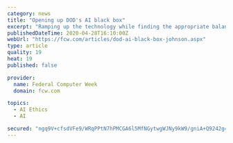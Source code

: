 ```yaml
---
category: news
title: "Opening up DOD's AI black box"
excerpt: "Ramping up the technology while finding the appropriate balance in human/machine decision-making will require additional advances in ethics, testing and evaluation, training, education, products and user interface, Mulchandani said. \"Dealing with AI is a completely different beast in terms of even decision support, let alone automation and ..."
publishedDateTime: 2020-04-28T16:10:00Z
webUrl: "https://fcw.com/articles/dod-ai-black-box-johnson.aspx"
type: article
quality: 19
heat: 19
published: false

provider:
  name: Federal Computer Week
  domain: fcw.com

topics:
  - AI Ethics
  - AI

secured: "ngq9V+cfsdVFe9/WRqPPtN7hPMCGA6l5MfNGytwgWJNy9kW9/gniA+Q9242g4+m+vGOWmWNGNmbCv1KTqtx+V9P57EWdOtjb0zkD6TSU/CBbEaW19tYVMwDbeO1eNNpDP/bbPfHe+wCttd+iyVhc1HplJKUwku/eVy2thHHs6vWjhTRI9A7DMmck0Vr9KMGiYxyKm9GYLZGE1hUs7cmabS9T3j0DkvRkZvw0lFFRZ169CsvAY+Ibd8T6g5y+V1FqaFxjtbzJuddnGZRD72ZFcLx8YSM2HnO+3+MWxnhhB2m/EQTDFoeHB+8hMH7VphFKFM1iaLInSFQ0u/juJBV012gIKrr02/FK8JLHoPihpBnyL/gbFm6XcVpXyQbfG4D9YR9XdwNUgubBpqDOdHO7ahpfS+qoH2BFVtPhQyhZUBmn2hcRLmXmP8f6zqSd3wGrp2EKRWDyb6kMkbGn6Ukwbmao7lu2wUHlq1E/BJt/xJE=;QV2DAoUNveJkiLqkMI6nzw=="
---
```



